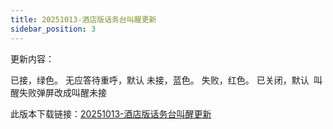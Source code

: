 ```yaml
---
title: 20251013-酒店版话务台叫醒更新
sidebar_position: 3
---
```

<p style={{fontSize:"20px"}}>更新内容：</p>
<p style={{marginLeft:"2em" ,fontSize:"20px"}}>
已接，绿色。
无应答待重呼，默认
未接，蓝色。
失败，红色。
已关闭，默认
 叫醒失败弹屏改成叫醒未接
</p>
<p style={{fontSize:"20px"}}>此版本下载链接：<a href="/updateSoftware/酒店版话务台 20251013.rar" download>20251013-酒店版话务台叫醒更新</a></p>